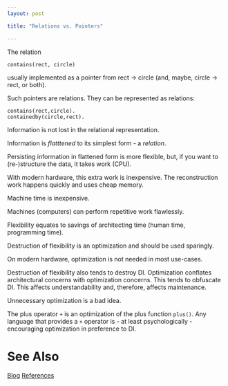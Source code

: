 ```yaml
---
layout: post

title: "Relations vs. Pointers"

---
```


The relation

`contains(rect, circle)`

usually implemented as a pointer from rect -> circle (and, maybe, circle -> rect, or both).

Such pointers are relations.  They can be represented as relations:

```
contains(rect,circle).
containedby(circle,rect).
```

Information is not lost in the relational representation.

Information is *flatttened* to its simplest form - a *relation*.

Persisting information in flattened form is more flexible, but, if you want to (re-)structure the data, it takes work (CPU).  

With modern hardware, this extra work is inexpensive.  The reconstruction work happens quickly and uses cheap memory.

Machine time is inexpensive.

Machines (computers) can perform repetitive work flawlessly.

Flexibility equates to savings of architecting time (human time, programming time).

Destruction of flexibility is an optimization and should be used sparingly.  

On modern hardware, optimization is not needed in most use-cases.

Destruction of flexibility also tends to destroy DI.  Optimization conflates architectural concerns with optimization concerns.  This tends to obfuscate DI. This affects understandability and, therefore, affects maintenance.

Unnecessary optimization is a bad idea.

The plus operator `+` is an optimization of the plus function `plus()`.  Any language that provides a `+` operator is - at least psychologically - encouraging optimization in preference to DI.

# See Also

[Blog](https://guitarvydas.github.io)
[References](https://guitarvydas.github.io/2021/01/14/References.html)

<script src="https://utteranc.es/client.js" 
        repo="guitarvydas/guitarvydas.github.io" 
        issue-term="pathname" 
        theme="github-light" 
        crossorigin="anonymous" 
        async> 
</script> 